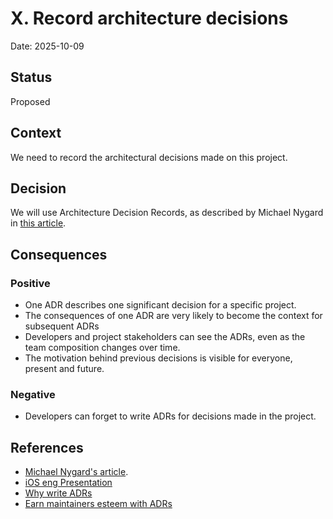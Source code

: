 # X. Record architecture decisions

Date: 2025-10-09

## Status

Proposed

## Context

We need to record the architectural decisions made on this project.

## Decision

We will use Architecture Decision Records, as described by Michael Nygard in [this article](http://thinkrelevance.com/blog/2011/11/15/documenting-architecture-decisions).

## Consequences

### Positive
- One ADR describes one significant decision for a specific project.
- The consequences of one ADR are very likely to become the context for subsequent ADRs
- Developers and project stakeholders can see the ADRs, even as the team composition changes over time.
- The motivation behind previous decisions is visible for everyone, present and future.

### Negative
- Developers can forget to write ADRs for decisions made in the project.

## References
- [Michael Nygard's article](http://thinkrelevance.com/blog/2011/11/15/documenting-architecture-decisions).
- [iOS eng Presentation](https://docs.google.com/presentation/d/1hnA-TbBiXVbEdkLyxoAAyAwZrIYBjbkBu7-Egisk_GA/edit?usp=sharing)
- [Why write ADRs](https://github.blog/engineering/architecture-optimization/why-write-adrs/)
- [Earn maintainers esteem with ADRs](https://understandlegacycode.com/blog/earn-maintainers-esteem-with-adrs/#adrs-are-simple-markdown-files)
